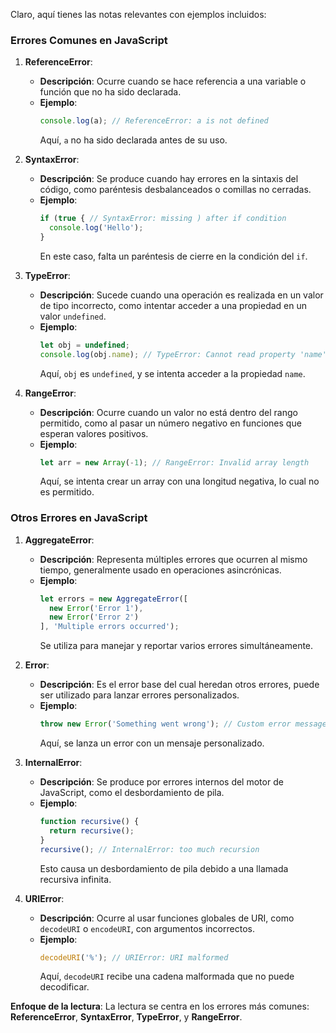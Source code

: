Claro, aquí tienes las notas relevantes con ejemplos incluidos:

### Errores Comunes en JavaScript

1. **ReferenceError**:
   - **Descripción**: Ocurre cuando se hace referencia a una variable o función que no ha sido declarada.
   - **Ejemplo**:
     ```javascript
     console.log(a); // ReferenceError: a is not defined
     ```
     Aquí, `a` no ha sido declarada antes de su uso.

2. **SyntaxError**:
   - **Descripción**: Se produce cuando hay errores en la sintaxis del código, como paréntesis desbalanceados o comillas no cerradas.
   - **Ejemplo**:
     ```javascript
     if (true { // SyntaxError: missing ) after if condition
       console.log('Hello');
     }
     ```
     En este caso, falta un paréntesis de cierre en la condición del `if`.

3. **TypeError**:
   - **Descripción**: Sucede cuando una operación es realizada en un valor de tipo incorrecto, como intentar acceder a una propiedad en un valor `undefined`.
   - **Ejemplo**:
     ```javascript
     let obj = undefined;
     console.log(obj.name); // TypeError: Cannot read property 'name' of undefined
     ```
     Aquí, `obj` es `undefined`, y se intenta acceder a la propiedad `name`.

4. **RangeError**:
   - **Descripción**: Ocurre cuando un valor no está dentro del rango permitido, como al pasar un número negativo en funciones que esperan valores positivos.
   - **Ejemplo**:
     ```javascript
     let arr = new Array(-1); // RangeError: Invalid array length
     ```
     Aquí, se intenta crear un array con una longitud negativa, lo cual no es permitido.

### Otros Errores en JavaScript

1. **AggregateError**:
   - **Descripción**: Representa múltiples errores que ocurren al mismo tiempo, generalmente usado en operaciones asincrónicas.
   - **Ejemplo**:
     ```javascript
     let errors = new AggregateError([
       new Error('Error 1'),
       new Error('Error 2')
     ], 'Multiple errors occurred');
     ```
     Se utiliza para manejar y reportar varios errores simultáneamente.

2. **Error**:
   - **Descripción**: Es el error base del cual heredan otros errores, puede ser utilizado para lanzar errores personalizados.
   - **Ejemplo**:
     ```javascript
     throw new Error('Something went wrong'); // Custom error message
     ```
     Aquí, se lanza un error con un mensaje personalizado.

3. **InternalError**:
   - **Descripción**: Se produce por errores internos del motor de JavaScript, como el desbordamiento de pila.
   - **Ejemplo**:
     ```javascript
     function recursive() {
       return recursive();
     }
     recursive(); // InternalError: too much recursion
     ```
     Esto causa un desbordamiento de pila debido a una llamada recursiva infinita.

4. **URIError**:
   - **Descripción**: Ocurre al usar funciones globales de URI, como `decodeURI` o `encodeURI`, con argumentos incorrectos.
   - **Ejemplo**:
     ```javascript
     decodeURI('%'); // URIError: URI malformed
     ```
     Aquí, `decodeURI` recibe una cadena malformada que no puede decodificar.

**Enfoque de la lectura**: La lectura se centra en los errores más comunes: **ReferenceError**, **SyntaxError**, **TypeError**, y **RangeError**.
